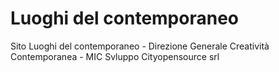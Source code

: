 # Luoghi del contemporaneo
Sito Luoghi del contemporaneo - Direzione Generale Creatività Contemporanea - MIC
Svluppo Cityopensource srl
